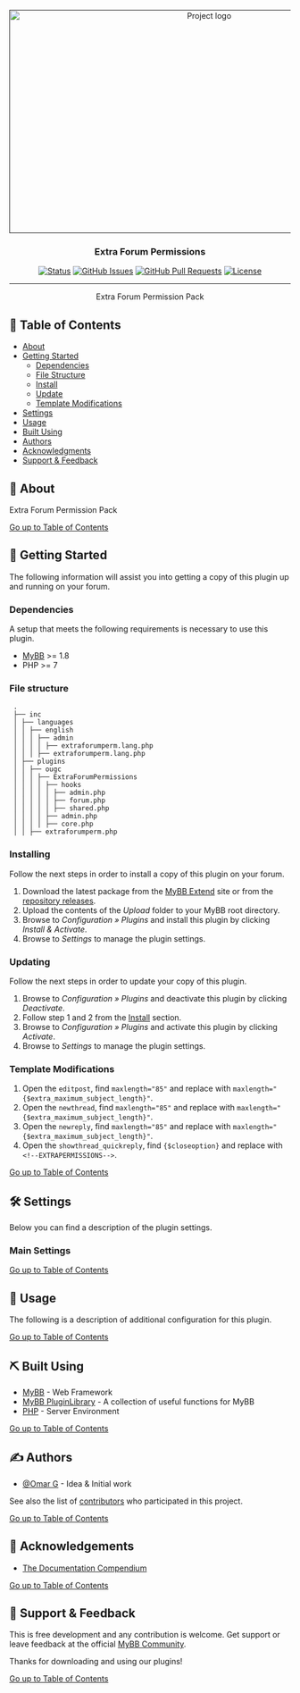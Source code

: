 <p align="center">
    <a href="" rel="noopener">
        <img width="700" height="400" src="[https://github.com/user-attachments/assets/33d4b656-495a-4bed-92a0-f44e78d03861](https://github.com/user-attachments/assets/ce6b07c6-0d7d-46b1-9b6f-3662b689ddbc)" alt="Project logo">
    </a>
</p>

<h3 align="center">Extra Forum Permissions</h3>

<div align="center">

[![Status](https://img.shields.io/badge/status-active-success.svg)]()
[![GitHub Issues](https://img.shields.io/github/issues/OUGC-Network/MyBB-Extra-Forum-Permissions.svg)](./issues)
[![GitHub Pull Requests](https://img.shields.io/github/issues-pr/OUGC-Network/MyBB-Extra-Forum-Permissions.svg)](./pulls)
[![License](https://img.shields.io/badge/license-GPL-blue)](/LICENSE)

</div>

---

<p align="center"> Extra Forum Permission Pack
    <br> 
</p>

## 📜 Table of Contents <a name = "table_of_contents"></a>

- [About](#about)
- [Getting Started](#getting_started)
    - [Dependencies](#dependencies)
    - [File Structure](#file_structure)
    - [Install](#install)
    - [Update](#update)
    - [Template Modifications](#template_modifications)
- [Settings](#settings)
- [Usage](#usage)
- [Built Using](#built_using)
- [Authors](#authors)
- [Acknowledgments](#acknowledgement)
- [Support & Feedback](#support)

## 🚀 About <a name = "about"></a>

Extra Forum Permission Pack

[Go up to Table of Contents](#table_of_contents)

## 📍 Getting Started <a name = "getting_started"></a>

The following information will assist you into getting a copy of this plugin up and running on your forum.

### Dependencies <a name = "dependencies"></a>

A setup that meets the following requirements is necessary to use this plugin.

- [MyBB](https://mybb.com/) >= 1.8
- PHP >= 7

### File structure <a name = "file_structure"></a>

  ```
   .
   ├── inc
   │ ├── languages
   │ │ ├── english
   │ │ │ ├── admin
   │ │ │ │ ├── extraforumperm.lang.php
   │ │ │ ├── extraforumperm.lang.php
   │ ├── plugins
   │ │ ├── ougc
   │ │ │ ├── ExtraForumPermissions
   │ │ │ │ ├── hooks
   │ │ │ │ │ ├── admin.php
   │ │ │ │ │ ├── forum.php
   │ │ │ │ │ ├── shared.php
   │ │ │ │ ├── admin.php
   │ │ │ │ ├── core.php
   │ │ ├── extraforumperm.php
   ```

### Installing <a name = "install"></a>

Follow the next steps in order to install a copy of this plugin on your forum.

1. Download the latest package from the [MyBB Extend](https://community.mybb.com/mods.php) site or
   from the [repository releases](https://github.com/OUGC-Network/MyBB-Extra-Forum-Permissions/releases/latest).
2. Upload the contents of the _Upload_ folder to your MyBB root directory.
3. Browse to _Configuration » Plugins_ and install this plugin by clicking _Install & Activate_.
4. Browse to _Settings_ to manage the plugin settings.

### Updating <a name = "update"></a>

Follow the next steps in order to update your copy of this plugin.

1. Browse to _Configuration » Plugins_ and deactivate this plugin by clicking _Deactivate_.
2. Follow step 1 and 2 from the [Install](#install) section.
3. Browse to _Configuration » Plugins_ and activate this plugin by clicking _Activate_.
4. Browse to _Settings_ to manage the plugin settings.

### Template Modifications <a name = "template_modifications"></a>

1. Open the `editpost`, find `maxlength="85"` and replace with `maxlength="{$extra_maximum_subject_length}"`.
2. Open the `newthread`, find `maxlength="85"` and replace with `maxlength="{$extra_maximum_subject_length}"`.
3. Open the `newreply`, find `maxlength="85"` and replace with `maxlength="{$extra_maximum_subject_length}"`.
4. Open the `showthread_quickreply`, find `{$closeoption}` and replace with `<!--EXTRAPERMISSIONS-->`.

[Go up to Table of Contents](#table_of_contents)

## 🛠 Settings <a name = "settings"></a>

Below you can find a description of the plugin settings.

### Main Settings

[Go up to Table of Contents](#table_of_contents)

## 📖 Usage <a name="usage"></a>

The following is a description of additional configuration for this plugin.

[Go up to Table of Contents](#table_of_contents)

## ⛏ Built Using <a name = "built_using"></a>

- [MyBB](https://mybb.com/) - Web Framework
- [MyBB PluginLibrary](https://github.com/frostschutz/MyBB-PluginLibrary) - A collection of useful functions for MyBB
- [PHP](https://www.php.net/) - Server Environment

[Go up to Table of Contents](#table_of_contents)

## ✍️ Authors <a name = "authors"></a>

- [@Omar G](https://github.com/Sama34) - Idea & Initial work

See also the list of [contributors](https://github.com/OUGC-Network/MyBB-Extra-Forum-Permissions/contributors) who
participated in
this
project.

[Go up to Table of Contents](#table_of_contents)

## 🎉 Acknowledgements <a name = "acknowledgement"></a>

- [The Documentation Compendium](https://github.com/kylelobo/The-Documentation-Compendium)

[Go up to Table of Contents](#table_of_contents)

## 🎈 Support & Feedback <a name="support"></a>

This is free development and any contribution is welcome. Get support or leave feedback at the
official [MyBB Community](https://community.mybb.com/thread-159249.html).

Thanks for downloading and using our plugins!

[Go up to Table of Contents](#table_of_contents)